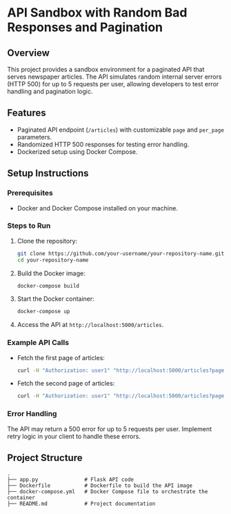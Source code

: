 # API Sandbox with Random Bad Responses and Pagination

## Overview
This project provides a sandbox environment for a paginated API that serves newspaper articles. The API simulates random internal server errors (HTTP 500) for up to 5 requests per user, allowing developers to test error handling and pagination logic.

## Features
- Paginated API endpoint (`/articles`) with customizable `page` and `per_page` parameters.
- Randomized HTTP 500 responses for testing error handling.
- Dockerized setup using Docker Compose.

## Setup Instructions

### Prerequisites
- Docker and Docker Compose installed on your machine.

### Steps to Run
1. Clone the repository:
   ```bash
   git clone https://github.com/your-username/your-repository-name.git
   cd your-repository-name
   ```

2. Build the Docker image:
   ```bash
   docker-compose build
   ```

3. Start the Docker container:
   ```bash
   docker-compose up
   ```

4. Access the API at `http://localhost:5000/articles`.

### Example API Calls
- Fetch the first page of articles:
  ```bash
  curl -H "Authorization: user1" "http://localhost:5000/articles?page=1&per_page=10"
  ```
- Fetch the second page of articles:
  ```bash
  curl -H "Authorization: user1" "http://localhost:5000/articles?page=2&per_page=10"
  ```

### Error Handling
The API may return a 500 error for up to 5 requests per user. Implement retry logic in your client to handle these errors.

## Project Structure
```
.
├── app.py               # Flask API code
├── Dockerfile           # Dockerfile to build the API image
├── docker-compose.yml   # Docker Compose file to orchestrate the container
├── README.md            # Project documentation
